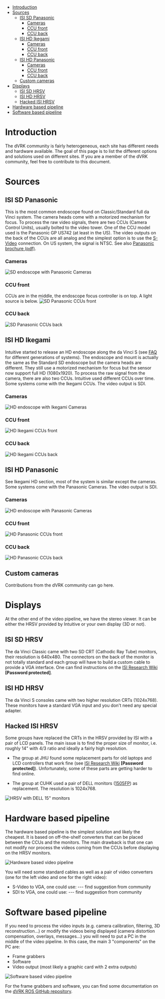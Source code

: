 <!--ts-->
   * [Introduction](#introduction)
   * [Sources](#sources)
      * [ISI SD Panasonic](#isi-sd-panasonic)
         * [Cameras](#cameras)
         * [CCU front](#ccu-front)
         * [CCU back](#ccu-back)
      * [ISI HD Ikegami](#isi-hd-ikegami)
         * [Cameras](#cameras-1)
         * [CCU front](#ccu-front-1)
         * [CCU back](#ccu-back-1)
      * [ISI HD Panasonic](#isi-hd-panasonic)
         * [Cameras](#cameras-2)
         * [CCU front](#ccu-front-2)
         * [CCU back](#ccu-back-2)
      * [Custom cameras](#custom-cameras)
   * [Displays](#displays)
      * [ISI SD HRSV](#isi-sd-hrsv)
      * [ISI HD HRSV](#isi-hd-hrsv)
      * [Hacked ISI HRSV](#hacked-isi-hrsv)
   * [Hardware based pipeline](#hardware-based-pipeline)
   * [Software based pipeline](#software-based-pipeline)

<!-- Added by: anton, at:  -->

<!--te-->

# Introduction

The dVRK community is fairly heterogeneous, each site has different needs and hardware available.  The goal of this page is to list the different options and solutions used on different sites.  If you are a member of the dVRK community, feel free to contribute to this document.

# Sources

## ISI SD Panasonic

This is the most common endoscope found on Classic/Standard full da Vinci system.  The camera heads come with a motorized mechanism for focus.  To process the raw video signals, there are two CCUs (Camera Control Units), usually bolted to the video tower.  One of the CCU model used is the Panasonic GP US742 (at least in the US).   The video outputs on the back of the CCUs are all analog and the simplest option is to use the [S-Video](https://www.lifewire.com/s-video-definition-1082148) connection.  On US system, the signal is NTSC.  See also [Panasonic brochure (pdf)](/jhu-dvrk/sawIntuitiveResearchKit/wiki/assets/video/panasonic-gp-us742-user-manual.pdf).

### Cameras

![SD endoscope with Panasonic Cameras](/jhu-dvrk/sawIntuitiveResearchKit/wiki/assets/video/video-panasonic-sd-endoscope.jpg)

### CCU front

CCUs are in the middle, the endoscope focus controller is on top.  A light source is below.
![SD Panasonic CCUs front](/jhu-dvrk/sawIntuitiveResearchKit/wiki/assets/video/video-panasonic-sd-ccu-front.jpg)

### CCU back

![SD Panasonic CCUs back](/jhu-dvrk/sawIntuitiveResearchKit/wiki/assets/video/video-panasonic-sd-ccu-back.jpg)

## ISI HD Ikegami

Intuitive started to release an HD endoscope along the da Vinci S (see [FAQ](/jhu-dvrk/sawIntuitiveResearchKit/wiki/FAQ) for different generations of systems).  The endoscope and mount is actually the same as the Standard SD endoscope but the camera heads are different.  They still use a motorized mechanism for focus but the sensor now support full HD (1080x1920).  To process the raw signal from the camera, there are also two CCUs.  Intuitive used different CCUs over time.  Some systems come with the Ikegami CCUs.  The video output is SDI.

### Cameras

![HD endoscope with Ikegami Cameras](/jhu-dvrk/sawIntuitiveResearchKit/wiki/assets/video/video-ikegami-hd-endoscope.jpg)

### CCU front

![HD Ikegami CCUs front](/jhu-dvrk/sawIntuitiveResearchKit/wiki/assets/video/video-ikegami-hd-ccu-front.jpg)

### CCU back

![HD Ikegami CCUs back](/jhu-dvrk/sawIntuitiveResearchKit/wiki/assets/video/video-ikegami-hd-ccu-back.jpg)

## ISI HD Panasonic

See Ikegami HD section, most of the system is similar except the cameras.  Some systems come with the Panasonic Cameras.  The video output is SDI.

### Cameras

![HD endoscope with Panasonic Cameras](/jhu-dvrk/sawIntuitiveResearchKit/wiki/assets/video/video-panasonic-hd-endoscope.jpg)

### CCU front

![HD Panasonic CCUs front](/jhu-dvrk/sawIntuitiveResearchKit/wiki/assets/video/video-panasonic-hd-ccu-front.jpg)

### CCU back

![HD Panasonic CCUs back](/jhu-dvrk/sawIntuitiveResearchKit/wiki/assets/video/video-panasonic-hd-ccu-back.jpg)

## Custom cameras

Contributions from the dVRK community can go here.
 
# Displays

At the other end of the video pipeline, we have the stereo viewer.  It can be either the HRSV provided by Intuitive or your own display (3D or not).

## ISI SD HRSV

The da Vinci Classic came with two SD CRT (Cathodic Ray Tube) monitors, their resolution is 640x480.  The connectors on the back of the monitor is not totally standard and each group will have to build a custom cable to provide a VGA interface.   One can find instructions on the [ISI Research Wiki](https://research.intusurg.com/index.php/DVRK:Topics:StereoViewer) **[Password protected]**.
 
## ISI HD HRSV

The da Vinci S consoles came with two higher resolution CRTs (1024x768).  These monitors have a standard VGA input and you don't need any special adapter.

## Hacked ISI HRSV

Some groups have replaced the CRTs in the HRSV provided by ISI with a pair of LCD panels.  The main issue is to find the proper size of monitor, i.e. roughly 14" with 4/3 ratio and ideally a fairly high resolution.

  * The group at JHU found some replacement parts for old laptops and LCD controllers that work fine (see [ISI Research Wiki](https://research.intusurg.com/index.php/DVRK:Topics:StereoViewerLCD) **[Password protected]**).  Unfortunately, some of these parts are getting harder to find online.

  * The group at CUHK used a pair of DELL monitors ([1505FP](https://www.amazon.com/Dell-1505FP-15-IN-LCD-MONITOR/dp/B0026JQ85Y)) as replacement.  The resolution is 1024x768.

![HRSV with DELL 15" monitors](/jhu-dvrk/sawIntuitiveResearchKit/wiki/assets/video/video-hrsv-dell-15.jpg)

# Hardware based pipeline

The hardware based pipeline is the simplest solution and likely the cheapest.  It is based on off-the-shelf converters that can be placed between the CCUs and the monitors.  The main drawback is that one can not modify nor process the videos coming from the CCUs before displaying on the HRSV monitors.

![Hardware based video pipeline](/jhu-dvrk/sawIntuitiveResearchKit/wiki/assets/video/video-pipeline-hardware.png)

You will need some standard cables as well as a pair of video converters (one for the left video and one for the right video):
 * S-Video to VGA, one could use: --- find suggestion from community
 * SDI to VGA, one could use: --- find suggestion from community

# Software based pipeline 

If you need to process the video inputs (e.g. camera calibration, filtering, 3D reconstruction...) or modify the videos being displayed (camera distortion compensation, overlays, messages...) you will need to put a PC in the middle of the video pipeline.   In this case, the main 3 "components" on the PC are:
 * Frame grabbers
 * Software
 * Video output (most likely a graphic card with 2 extra outputs)

![Software based video pipeline](/jhu-dvrk/sawIntuitiveResearchKit/wiki/assets/video/video-pipeline-software.png)

For the frame grabbers and software, you can find some documentation on the [dVRK ROS GitHub repository](https://github.com/jhu-dvrk/dvrk-ros/blob/master/dvrk_robot/video.md).
